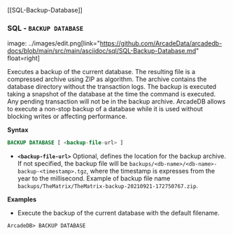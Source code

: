 [[SQL-Backup-Database]]

### SQL - `BACKUP DATABASE`

image:
../images/edit.png[link="https://github.com/ArcadeData/arcadedb-docs/blob/main/src/main/asciidoc/sql/SQL-Backup-Database.md" float=right]

Executes a backup of the current database. The resulting file is a compressed archive using ZIP as algorithm. The archive contains
the database directory without the transaction logs. The backup is executed taking a snapshot of the database at the time the
command is executed. Any pending transaction will not be in the backup archive. ArcadeDB allows to execute a non-stop backup of a
database while it is used without blocking writes or affecting performance.

**Syntax**

```sql
BACKUP DATABASE [ <backup-file-url> ]
```

- **`<backup-file-url>`** Optional, defines the location for the backup archive. If not specified, the backup file will
  be `backups/<db-name>/<db-name>-backup-<timestamp>.tgz`, where the timestamp is expresses from the year to the millisecond.
  Example of backup file name `backups/TheMatrix/TheMatrix-backup-20210921-172750767.zip`.

**Examples**

- Execute the backup of the current database with the default filename.

```
ArcadeDB> BACKUP DATABASE
```

